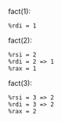 

fact(1):

    %rdi = 1
    
fact(2):

    %rsi = 2
    %rdi = 2 => 1
    %rax = 1

fact(3):

    %rsi = 3 => 2
    %rdi = 3 => 2
    %rax = 2
    
